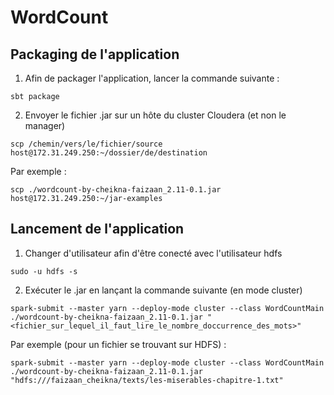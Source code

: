 # WordCount

## Packaging de l'application
1. Afin de packager l'application, lancer la commande suivante :
```
sbt package
```

2. Envoyer le fichier .jar sur un hôte du cluster Cloudera (et non le manager)
```
scp /chemin/vers/le/fichier/source host@172.31.249.250:~/dossier/de/destination
```
Par exemple :
```
scp ./wordcount-by-cheikna-faizaan_2.11-0.1.jar host@172.31.249.250:~/jar-examples
```

## Lancement de l'application
1. Changer d'utilisateur afin d'être conecté avec l'utilisateur hdfs
```
sudo -u hdfs -s
```

2. Exécuter le .jar en lançant la commande suivante (en mode cluster)
```
spark-submit --master yarn --deploy-mode cluster --class WordCountMain ./wordcount-by-cheikna-faizaan_2.11-0.1.jar "<fichier_sur_lequel_il_faut_lire_le_nombre_doccurrence_des_mots>"
```
Par exemple (pour un fichier se trouvant sur HDFS) :
```
spark-submit --master yarn --deploy-mode cluster --class WordCountMain ./wordcount-by-cheikna-faizaan_2.11-0.1.jar "hdfs:///faizaan_cheikna/texts/les-miserables-chapitre-1.txt"
```